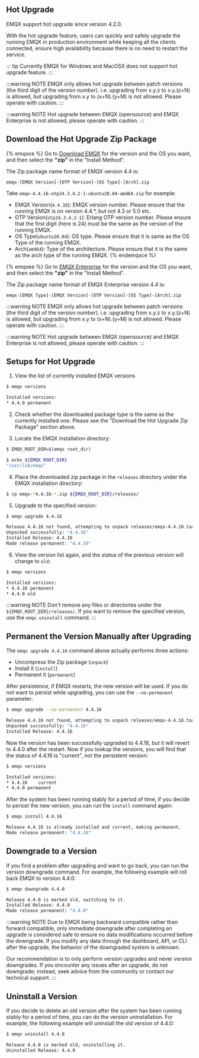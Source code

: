 
## Hot Upgrade

EMQX support hot upgrade since version 4.2.0.

With the hot upgrade feature, users can quickly and safely upgrade the running EMQX in production environment while keeping all the clients connected, ensure high availability because there is no need to restart the service.

::: tip
Currently EMQX for Windows and MacOSX does not support hot upgrade feature.
:::

:::warning NOTE
EMQX only allows hot upgrade between patch versions (the third digit of the version number).
i.e. upgrading from x.y.z to x.y.(z+N) is allowed, but upgrading from x.y to (x+N).(y+M) is not allowed.
Please operate with caution.
:::

:::warning NOTE
Hot upgrade between EMQX (opensource) and EMQX Enterprise is not allowed, please operate with caution.
:::

## Download the Hot Upgrade Zip Package

{% emqxce %}
Go to [Download EMQX](https://www.emqx.com/en/downloads?product=broker) for the version and the OS you want, and then select the **"zip"** in the "Install Method".

The Zip package name format of EMQX version 4.4 is:

```
emqx-[EMQX Version]-[OTP Version]-[OS Type]-[Arch].zip
```

Take `emqx-4.4.16-otp24.3.4.2-1-ubuntu20.04-amd64.zip` for example:

- EMQX Version(`4.4.16`): EMQX version number. Please ensure that the running EMQX is on version 4.4.*, but not 4.3 or 5.0 etc.
- OTP Version(`otp24.3.4.2-1`): Erlang OTP version number. Please ensure that the first digit (here is 24) must be the same as the version of the running EMQX.
- OS Type(`ubuntu20.04`): OS type. Please ensure that it is same as the OS Type of the running EMQX.
- Arch(`amd64`): Type of the architecture. Please ensure that it is the same as the arch type of the running EMQX.
{% endemqxce %}

{% emqxee %}
Go to [EMQX Enterprise](https://www.emqx.com/en/try?product=enterprise) for the version and the OS you want, and then select the **"zip"** in the "Install Method".

The Zip package name format of EMQX Enterprise version 4.4 is:

```
emqx-[EMQX Type]-[EMQX Version]-[OTP Version]-[OS Type]-[Arch].zip
```

:::warning NOTE
EMQX only allows hot upgrade between patch versions (the third digit of the version number).
i.e. upgrading from x.y.z to x.y.(z+N) is allowed, but upgrading from x.y to (x+N).(y+M) is not allowed.
Please operate with caution.
:::

:::warning NOTE
Hot upgrade between EMQX (opensource) and EMQX Enterprise is not allowed, please operate with caution.
:::

## Setups for Hot Upgrade

1. View the list of currently installed EMQX versions

```bash
$ emqx versions

Installed versions:
* 4.4.0	permanent
```

2. Check whether the downloaded package type is the same as the currently installed one.
   Please see the "Download the Hot Upgrade Zip Package" section above.

3. Locate the EMQX installation directory:

```bash
$ EMQX_ROOT_DIR=$(emqx root_dir)

$ echo ${EMQX_ROOT_DIR}
"/usr/lib/emqx"
```

4. Place the downloaded zip package in the `releases` directory under the EMQX installation directory:

```bash
$ cp emqx-*4.4.16-*.zip ${EMQX_ROOT_DIR}/releases/
```

5. Upgrade to the specified version:

```bash
$ emqx upgrade 4.4.16

Release 4.4.16 not found, attempting to unpack releases/emqx-4.4.16.tar.gz
Unpacked successfully: "4.4.16"
Installed Release: 4.4.16
Made release permanent: "4.4.16"
```

6. View the version list again, and the status of the previous version will change to `old`:

```bash
$ emqx versions

Installed versions:
* 4.4.16 permanent
* 4.4.0	old
```

:::warning NOTE
Don't remove any files or directories under the `${EMQX_ROOT_DIR}/releases/`.
If you want to remove the specified version, use the `emqx uninstall` command.
:::

## Permanent the Version Manually after Upgrading

The `emqx upgrade 4.4.16` command above actually performs three actions:

- Uncompress the Zip package (`unpack`)
- Install it (`install`)
- Permanent it (`permanent`)

After persistence, if EMQX restarts, the new version will be used.
If you do not want to persist while upgrading, you can use the `--no-permanent` parameter:

```bash
$ emqx upgrade --no-permanent 4.4.16

Release 4.4.16 not found, attempting to unpack releases/emqx-4.4.16.tar.gz
Unpacked successfully: "4.4.16"
Installed Release: 4.4.16
```

Now the version has been successfully upgraded to 4.4.16, but it will revert to 4.4.0 after the restart.
Now if you lookup the versions, you will find that the status of 4.4.16 is "current", not the persistent version:

```bash
$ emqx versions

Installed versions:
* 4.4.16	current
* 4.4.0	permanent
```

After the system has been running stably for a period of time, if you decide to persist the new version, you can run the `install` command again:

```bash
$ emqx install 4.4.16

Release 4.4.16 is already installed and current, making permanent.
Made release permanent: "4.4.16"
```

## Downgrade to a Version

If you find a problem after upgrading and want to go back, you can run the version downgrade command.
For example, the following example will roll back EMQX to version 4.4.0:

```bash
$ emqx downgrade 4.4.0

Release 4.4.0 is marked old, switching to it.
Installed Release: 4.4.0
Made release permanent: "4.4.0"
```

:::warning NOTE
Due to EMQX being backward compatible rather than forward compatible, only immediate downgrade after completing an upgrade is considered safe to ensure no data modifications occurred before the downgrade. If you modify any data through the dashboard, API, or CLI after the upgrade, the behavior of the downgraded system is unknown.

Our recommendation is to only perform version upgrades and never version downgrades. If you encounter any issues after an upgrade, do not downgrade; instead, seek advice from the community or contact our technical support.
:::

## Uninstall a Version

If you decide to delete an old version after the system has been running stably for a period of time, you can do the version uninstallation.
For example, the following example will uninstall the old version of 4.4.0:

```bash
$ emqx uninstall 4.4.0

Release 4.4.0 is marked old, uninstalling it.
Uninstalled Release: 4.4.0
```
